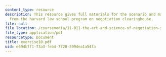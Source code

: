 ```yaml
---
content_type: resource
description: This resource gives full materials for the scenario and major lessons
  from the harvard law school program on negotiation clearinghouse.
file: null
file_location: /coursemedia/11-011-the-art-and-science-of-negotiation-spring-2006/e694b7f173a3feb477285994ea1a54fa_exercise10.pdf
file_type: application/pdf
resourcetype: Document
title: exercise10.pdf
uid: e694b7f1-73a3-feb4-7728-5994ea1a54fa
---
```

